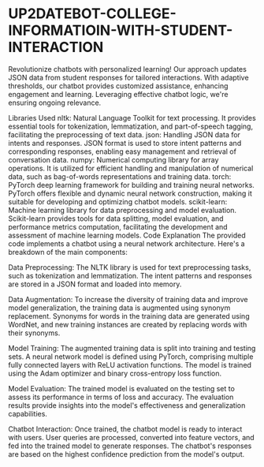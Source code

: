 # UP2DATEBOT-COLLEGE-INFORMATIOIN-WITH-STUDENT-INTERACTION
Revolutionize chatbots with personalized learning! Our approach updates JSON data from student responses for tailored interactions. With adaptive thresholds, our chatbot provides customized assistance, enhancing engagement and learning. Leveraging effective chatbot logic, we're ensuring ongoing relevance.

Libraries Used
nltk: Natural Language Toolkit for text processing. It provides essential tools for tokenization, lemmatization, and part-of-speech tagging, facilitating the preprocessing of text data.
json: Handling JSON data for intents and responses. JSON format is used to store intent patterns and corresponding responses, enabling easy management and retrieval of conversation data.
numpy: Numerical computing library for array operations. It is utilized for efficient handling and manipulation of numerical data, such as bag-of-words representations and training data.
torch: PyTorch deep learning framework for building and training neural networks. PyTorch offers flexible and dynamic neural network construction, making it suitable for developing and optimizing chatbot models.
scikit-learn: Machine learning library for data preprocessing and model evaluation. Scikit-learn provides tools for data splitting, model evaluation, and performance metrics computation, facilitating the development and assessment of machine learning models.
Code Explanation
The provided code implements a chatbot using a neural network architecture. Here's a breakdown of the main components:

Data Preprocessing: The NLTK library is used for text preprocessing tasks, such as tokenization and lemmatization. The intent patterns and responses are stored in a JSON format and loaded into memory.

Data Augmentation: To increase the diversity of training data and improve model generalization, the training data is augmented using synonym replacement. Synonyms for words in the training data are generated using WordNet, and new training instances are created by replacing words with their synonyms.

Model Training: The augmented training data is split into training and testing sets. A neural network model is defined using PyTorch, comprising multiple fully connected layers with ReLU activation functions. The model is trained using the Adam optimizer and binary cross-entropy loss function.

Model Evaluation: The trained model is evaluated on the testing set to assess its performance in terms of loss and accuracy. The evaluation results provide insights into the model's effectiveness and generalization capabilities.

Chatbot Interaction: Once trained, the chatbot model is ready to interact with users. User queries are processed, converted into feature vectors, and fed into the trained model to generate responses. The chatbot's responses are based on the highest confidence prediction from the model's output.
